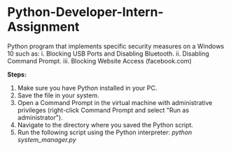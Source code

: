 # Python-Developer-Intern-Assignment
Python program that implements specific security measures on a Windows 10 such as:
i. Blocking USB Ports and Disabling Bluetooth.
ii. Disabling Command Prompt.
iii. Blocking Website Access (facebook.com)

**Steps:**
1. Make sure you have Python installed in your PC.
2. Save the file in your system.
3. Open a Command Prompt in the virtual machine with administrative privileges (right-click Command Prompt and select "Run as administrator").
4. Navigate to the directory where you saved the Python script.
5. Run the following script using the Python interpreter:
  *python system_manager.py*


